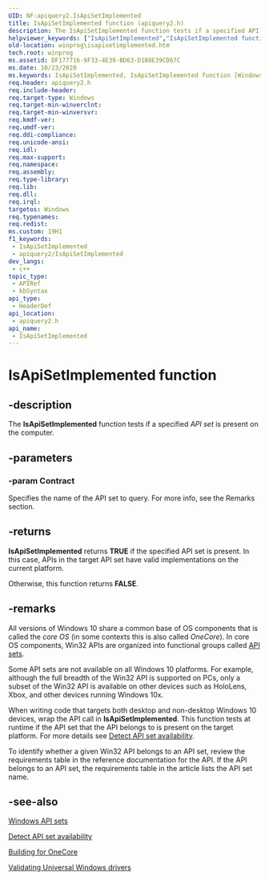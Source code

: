 ```yaml
---
UID: NF:apiquery2.IsApiSetImplemented
title: IsApiSetImplemented function (apiquery2.h)
description: The IsApiSetImplemented function tests if a specified API set is present on the computer.
helpviewer_keywords: ["IsApiSetImplemented","IsApiSetImplemented function [Windows API]","apiquery2/IsApiSetImplemented","winprog.isapisetimplemented"]
old-location: winprog\isapisetimplemented.htm
tech.root: winprog
ms.assetid: DF177716-9F33-4E39-BD63-D1B8E39CD67C
ms.date: 10/23/2020
ms.keywords: IsApiSetImplemented, IsApiSetImplemented function [Windows API], apiquery2/IsApiSetImplemented, winprog.isapisetimplemented
req.header: apiquery2.h
req.include-header: 
req.target-type: Windows
req.target-min-winverclnt: 
req.target-min-winversvr: 
req.kmdf-ver: 
req.umdf-ver: 
req.ddi-compliance: 
req.unicode-ansi: 
req.idl: 
req.max-support: 
req.namespace: 
req.assembly: 
req.type-library: 
req.lib: 
req.dll: 
req.irql: 
targetos: Windows
req.typenames: 
req.redist: 
ms.custom: 19H1
f1_keywords:
 - IsApiSetImplemented
 - apiquery2/IsApiSetImplemented
dev_langs:
 - c++
topic_type:
 - APIRef
 - kbSyntax
api_type:
 - HeaderDef
api_location:
 - apiquery2.h
api_name:
 - IsApiSetImplemented
---
```


# IsApiSetImplemented function

## -description

The **IsApiSetImplemented** function tests if a specified *API set* is present on the computer.

## -parameters

### -param Contract

Specifies the name of the API set to query. For more info, see the Remarks section.

## -returns

**IsApiSetImplemented** returns **TRUE** if the specified API set is present. In this case, APIs in the target API set have valid implementations on the current platform.

Otherwise, this function returns **FALSE**.

## -remarks

All versions of Windows 10 share a common base of OS components that is called the *core OS* (in some contexts this is also called *OneCore*). In core OS components, Win32 APIs are organized into functional groups called [API sets](/windows/win32/apiindex/windows-apisets).

Some API sets are not available on all Windows 10 platforms. For example, although the full breadth of the Win32 API is supported on PCs, only a subset of the Win32 API is available on other devices such as HoloLens, Xbox, and other devices running Windows 10x.

When writing code that targets both desktop and non-desktop Windows 10 devices, wrap the API call in **IsApiSetImplemented**. This function tests at runtime if the API set that the API belongs to is present on the target platform. For more details see [Detect API set availability](/windows/win32/apiindex/detect-api-set-availability).

To identify whether a given Win32 API belongs to an API set, review the requirements table in the reference documentation for the API. If the API belongs to an API set, the requirements table in the article lists the API set name.

## -see-also

<a href="/windows/win32/apiindex/windows-apisets">Windows API sets</a>

<a href="/windows/win32/apiindex/detect-api-set-availability">Detect API set availability</a>

<a href="/windows-hardware/drivers/develop/building-for-onecore">Building for OneCore</a>

<a href="/windows-hardware/drivers/develop/validating-universal-drivers">Validating Universal Windows drivers</a>